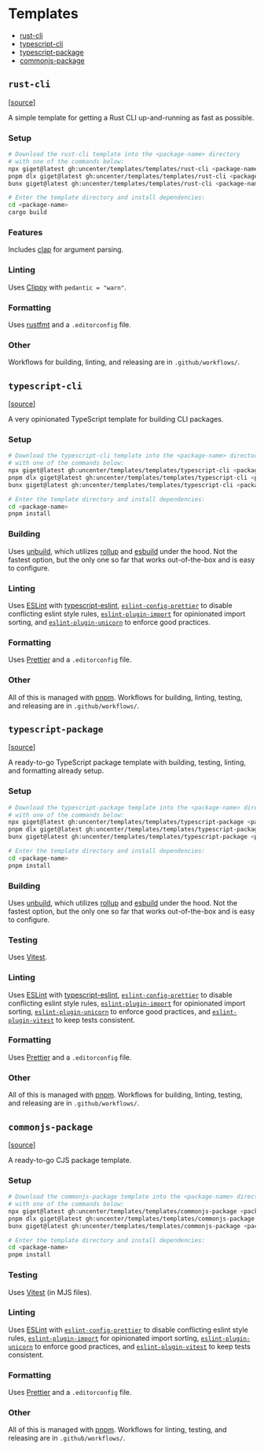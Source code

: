 # Templates

- [rust-cli](#rust-cli)
- [typescript-cli](#typescript-cli)
- [typescript-package](#typescript-package)
- [commonjs-package](#commonjs-package)

## `rust-cli`

[[source](templates/rust-cli/)]

A simple template for getting a Rust CLI up-and-running as fast as possible.

### Setup

```sh
# Download the rust-cli template into the <package-name> directory
# with one of the commands below:
npx giget@latest gh:uncenter/templates/templates/rust-cli <package-name>
pnpm dlx giget@latest gh:uncenter/templates/templates/rust-cli <package-name>
bunx giget@latest gh:uncenter/templates/templates/rust-cli <package-name>

# Enter the template directory and install dependencies:
cd <package-name>
cargo build
```

### Features

Includes [clap](https://github.com/clap-rs/clap) for argument parsing.

### Linting

Uses [Clippy](https://rust-lang.github.io/rust-clippy/) with `pedantic = "warn"`.

### Formatting

Uses [rustfmt](https://rust-lang.github.io/rustfmt/) and a `.editorconfig` file.

### Other

Workflows for building, linting, and releasing are in `.github/workflows/`.

## `typescript-cli`

[[source](templates/typescript-cli/)]

A very opinionated TypeScript template for building CLI packages.

### Setup

```sh
# Download the typescript-cli template into the <package-name> directory
# with one of the commands below:
npx giget@latest gh:uncenter/templates/templates/typescript-cli <package-name>
pnpm dlx giget@latest gh:uncenter/templates/templates/typescript-cli <package-name>
bunx giget@latest gh:uncenter/templates/templates/typescript-cli <package-name>

# Enter the template directory and install dependencies:
cd <package-name>
pnpm install
```

### Building

Uses [unbuild](https://github.com/unjs/unbuild), which utilizes [rollup](https://rollupjs.org/) and [esbuild](https://github.com/evanw/esbuild) under the hood. Not the fastest option, but the only one so far that works out-of-the-box and is easy to configure.

### Linting

Uses [ESLint](https://eslint.org/) with [typescript-eslint](https://typescript-eslint.io/), [`eslint-config-prettier`](https://github.com/prettier/eslint-config-prettier) to disable conflicting eslint style rules, [`eslint-plugin-import`](https://github.com/import-js/eslint-plugin-import) for opinionated import sorting, and [`eslint-plugin-unicorn`](https://github.com/sindresorhus/eslint-plugin-unicorn) to enforce good practices.

### Formatting

Uses [Prettier](https://prettier.io/) and a `.editorconfig` file.

### Other

All of this is managed with [pnpm](https://pnpm.io/). Workflows for building, linting, testing, and releasing are in `.github/workflows/`.

## `typescript-package`

[[source](templates/typescript-package/)]

A ready-to-go TypeScript package template with building, testing, linting, and formatting already setup.

### Setup

```sh
# Download the typescript-package template into the <package-name> directory
# with one of the commands below:
npx giget@latest gh:uncenter/templates/templates/typescript-package <package-name>
pnpm dlx giget@latest gh:uncenter/templates/templates/typescript-package <package-name>
bunx giget@latest gh:uncenter/templates/templates/typescript-package <package-name>

# Enter the template directory and install dependencies:
cd <package-name>
pnpm install
```

### Building

Uses [unbuild](https://github.com/unjs/unbuild), which utilizes [rollup](https://rollupjs.org/) and [esbuild](https://github.com/evanw/esbuild) under the hood. Not the fastest option, but the only one so far that works out-of-the-box and is easy to configure.

### Testing

Uses [Vitest](https://vitest.dev/).

### Linting

Uses [ESLint](https://eslint.org/) with [typescript-eslint](https://typescript-eslint.io/), [`eslint-config-prettier`](https://github.com/prettier/eslint-config-prettier) to disable conflicting eslint style rules, [`eslint-plugin-import`](https://github.com/import-js/eslint-plugin-import) for opinionated import sorting, [`eslint-plugin-unicorn`](https://github.com/sindresorhus/eslint-plugin-unicorn) to enforce good practices, and [`eslint-plugin-vitest`](https://github.com/veritem/eslint-plugin-vitest) to keep tests consistent.

### Formatting

Uses [Prettier](https://prettier.io/) and a `.editorconfig` file.

### Other

All of this is managed with [pnpm](https://pnpm.io/). Workflows for building, linting, testing, and releasing are in `.github/workflows/`.

## `commonjs-package`

[[source](templates/commonjs-package/)]

A ready-to-go CJS package template.

### Setup

```sh
# Download the commonjs-package template into the <package-name> directory
# with one of the commands below:
npx giget@latest gh:uncenter/templates/templates/commonjs-package <package-name>
pnpm dlx giget@latest gh:uncenter/templates/templates/commonjs-package <package-name>
bunx giget@latest gh:uncenter/templates/templates/commonjs-package <package-name>

# Enter the template directory and install dependencies:
cd <package-name>
pnpm install
```

### Testing

Uses [Vitest](https://vitest.dev/) (in MJS files).

### Linting

Uses [ESLint](https://eslint.org/) with [`eslint-config-prettier`](https://github.com/prettier/eslint-config-prettier) to disable conflicting eslint style rules, [`eslint-plugin-import`](https://github.com/import-js/eslint-plugin-import) for opinionated import sorting, [`eslint-plugin-unicorn`](https://github.com/sindresorhus/eslint-plugin-unicorn) to enforce good practices, and [`eslint-plugin-vitest`](https://github.com/veritem/eslint-plugin-vitest) to keep tests consistent.

### Formatting

Uses [Prettier](https://prettier.io/) and a `.editorconfig` file.

### Other

All of this is managed with [pnpm](https://pnpm.io/). Workflows for linting, testing, and releasing are in `.github/workflows/`.
